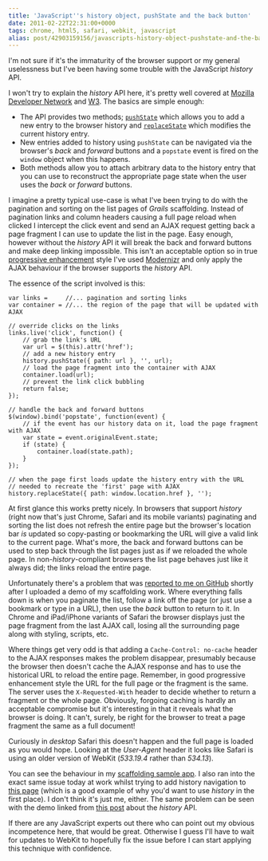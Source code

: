 ```yaml
---
title: 'JavaScript''s history object, pushState and the back button'
date: 2011-02-22T22:31:00+0000
tags: chrome, html5, safari, webkit, javascript
alias: post/42903159156/javascripts-history-object-pushstate-and-the-back/
---
```


I'm not sure if it's the immaturity of the browser support or my general uselessness but I've been having some trouble with the JavaScript _history_ API.

I won't try to explain the _history_ API here, it's pretty well covered at [Mozilla Developer Network][1] and [W3][2]. The basics are simple enough:

* The API provides two methods; [`pushState`][8] which allows you to add a new entry to the browser history and [`replaceState`][9] which modifies the current history entry.
* New entries added to history using `pushState` can be navigated via the browser's _back_ and _forward_ buttons and a `popstate` event is fired on the `window` object when this happens.
* Both methods allow you to attach arbitrary data to the history entry that you can use to reconstruct the appropriate page state when the user uses the _back_ or _forward_ buttons.

I imagine a pretty typical use-case is what I've been trying to do with the pagination and sorting on the list pages of _Grails_ scaffolding. Instead of pagination links and column headers causing a full page reload when clicked I intercept the click event and send an AJAX request getting back a page fragment I can use to update the list in the page. Easy enough, however without the _history_ API it will break the back and forward buttons and make deep linking impossible. This isn't an acceptable option so in true [progressive enhancement][3] style I've used [Modernizr][4] and only apply the AJAX behaviour if the browser supports the _history_ API.

<!-- more -->

The essence of the script involved is this:

    var links =     //... pagination and sorting links
    var container = //... the region of the page that will be updated with AJAX

    // override clicks on the links
    links.live('click', function() {
        // grab the link's URL
        var url = $(this).attr('href');
        // add a new history entry
        history.pushState({ path: url }, '', url);
        // load the page fragment into the container with AJAX
        container.load(url);
        // prevent the link click bubbling
        return false;
    });

    // handle the back and forward buttons
    $(window).bind('popstate', function(event) {
        // if the event has our history data on it, load the page fragment with AJAX
        var state = event.originalEvent.state;
        if (state) {
            container.load(state.path);
        }
    });

    // when the page first loads update the history entry with the URL
    // needed to recreate the 'first' page with AJAX
    history.replaceState({ path: window.location.href }, '');

At first glance this works pretty nicely. In browsers that support _history_ (right now that's just Chrome, Safari and its mobile variants) paginating and sorting the list does not refresh the entire page but the browser's location bar _is_ updated so copy-pasting or bookmarking the URL will give a valid link to the current page. What's more, the back and forward buttons can be used to step back through the list pages just as if we reloaded the whole page. In non-_history_-compliant browsers the list page behaves just like it always did; the links reload the entire page.

Unfortunately there's a problem that was [reported to me on GitHub][10] shortly after I uploaded a demo of my scaffolding work. Where everything falls down is when you paginate the list, follow a link off the page (or just use a bookmark or type in a URL), then use the _back_ button to return to it. In Chrome and iPad/iPhone variants of Safari the browser displays just the page fragment from the last AJAX call, losing all the surrounding page along with styling, scripts, etc.

Where things get very odd is that adding a `Cache-Control: no-cache` header to the AJAX responses makes the problem disappear, presumably because the browser then doesn't cache the AJAX response and has to use the historical URL to reload the entire page. Remember, in good progressive enhancement style the URL for the full page or the fragment is the same. The server uses the `X-Requested-With` header to decide whether to return a fragment or the whole page. Obviously, forgoing caching is hardly an acceptable compromise but it's interesting in that it reveals what the browser is doing. It can't, surely, be right for the browser to treat a page fragment the same as a full document!

Curiously in _desktop_ Safari this doesn't happen and the full page is loaded as you would hope. Looking at the _User-Agent_ header it looks like Safari is using an older version of WebKit (_533.19.4_ rather than _534.13_).

You can see the behaviour in my [scaffolding sample app][5]. I also ran into the exact same issue today at work whilst trying to add history navigation to [this page][6] (which is a good example of why you'd want to use _history_ in the first place). I don't think it's just me, either. The same problem can be seen with the demo linked from [this post][7] about the _history_ API.

If there are any JavaScript experts out there who can point out my obvious incompetence here, that would be great. Otherwise I guess I'll have to wait for updates to WebKit to hopefully fix the issue before I can start applying this technique with confidence.

[1]: https://developer.mozilla.org/en/DOM/Manipulating_the_browser_history "&quot;Manipulating the browser history&quot; at Mozilla Developer Network"
[2]: http://dev.w3.org/html5/spec-author-view/history.html "&quot;Session history and navigation&quot; at HTML5 Edition for Web Authors"
[3]: http://en.wikipedia.org/wiki/Progressive_enhancement "&quot;Progressive enhancement&quot; at Wikipedia"
[4]: http://www.modernizr.com/ "Modernizr JavaScript library"
[5]: http://scaffolding.elasticbeanstalk.com/ "Grails Scaffolding sample app"
[6]: http://skyliving.sky.com/celebrity/find-a-celebrity "Celebrity Finder on Sky Living"
[7]: http://js-html5.com/post/3014620142/history-api "&quot;Using the History API&quot; at JavaScript in HTML5"
[8]: http://dev.w3.org/html5/spec/history.html#dom-history-pushstate
[9]: http://dev.w3.org/html5/spec/history.html#dom-history-replacestate
[10]: https://github.com/robfletcher/grails-scaffolding/issues#issue/2

